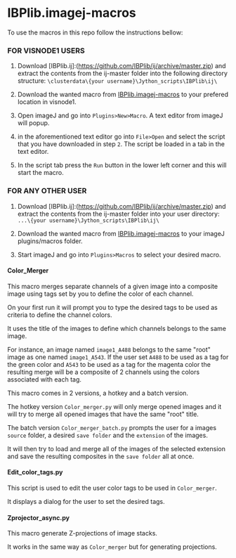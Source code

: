 # IBPlib.imagej-macros


To use the macros in this repo follow the instructions bellow:

### FOR VISNODE1 USERS


1. Download [IBPlib.ij]:(https://github.com/IBPlib/ij/archive/master.zip) and extract the contents from the ij-master folder into the following directory structure:
`\clusterdata\{your username}\Jython_scripts\IBPlib\ij\`

2. Download the wanted macro from [IBPlib.imagej-macros](https://github.com/IBPlib/ij-macros) to your prefered location in visnode1.

3. Open imageJ and go into `Plugins>New>Macro`. A text editor from imageJ will popup.

4. in the aforementioned text editor go into `File>Open` and select the script that you have downloaded in step `2`. The script be loaded in a tab in the text editor.

5. In the script tab press the `Run` button in the lower left corner and this will start the macro.



### FOR ANY OTHER USER


1. Download [IBPlib.ij]:(https://github.com/IBPlib/ij/archive/master.zip) and extract the contents from the ij-master folder into your user directory:
`...\{your username}\Jython_scripts\IBPlib\ij\`

2. Download the wanted macro from [IBPlib.imagej-macros](https://github.com/IBPlib/ij-macros) to your imageJ plugins/macros folder.

3. Start imageJ and go into `Plugins>Macros` to select your desired macro.



#### Color_Merger


This macro merges separate channels of a given image into a composite image using tags set by you to define the  color of each channel.

On your first run it will prompt you to type the desired tags to be used as criteria to define the channel colors.

It uses the title of the images to define which channels belongs to the same image.

For instance, an image named `image1_A488` belongs to the same "root" image as one named `image1_A543`. If the user set `A488` to be used as a tag for the green color and `A543` to be used as a tag for the magenta color the resulting merge will be a composite of 2 channels using the colors associated with each tag.

This macro comes in 2 versions, a hotkey and a batch version.

The hotkey version `Color_merger.py` will only merge opened images and it will try to merge all opened images that have the same "root" title.

The batch version `Color_merger_batch.py` prompts the user for a images `source` folder, a desired `save folder` and the `extension` of the images.

It will then try to load and merge all of the images of the selected extension and save the resulting composites in the `save folder` all at once.



#### Edit_color_tags.py


This script is used to edit the user color tags to be used in `Color_merger`.

It displays a dialog for the user to set the desired tags.



#### Zprojector_async.py


This macro generate Z-projections of image stacks.

It works in the same way as `Color_merger` but for generating projections.